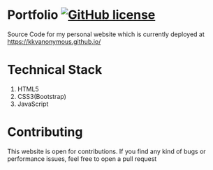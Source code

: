 # Portfolio [![GitHub license](https://img.shields.io/github/license/KKVANONYMOUS/Portfolio)](https://github.com/KKVANONYMOUS/Portfolio/blob/master/LICENSE.md)
Source Code for my personal website which is currently deployed at https://kkvanonymous.github.io/
# Technical Stack

1) HTML5
2) CSS3(Bootstrap)
3) JavaScript

# Contributing
This website is open for contributions. If you find any kind of bugs or performance issues, feel free to open a pull request

